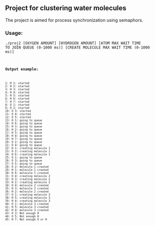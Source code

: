 ## Project for clustering water molecules

The project is aimed for process synchronization using semaphors.

### Usage: 
<code>./proj2 [OXYGEN AMOUNT] [HYDROGEN AMOUNT] [ATOM MAX WAIT TIME TO JOIN QUEUE (0-1000 ms)] [CREATE MOLECULE MAX WAIT TIME (0-1000 ms)]<code>

### Output example:
<code>
1: H 1: started
2: H 2: started
3: H 3: started
4: H 4: started
5: H 5: started
6: H 6: started
7: H 7: started
8: O 1: started
9: O 2: started
10: O 3: started
11: O 4: started
12: O 5: started
13: H 1: going to queue
14: H 6: going to queue
15: H 3: going to queue
16: H 2: going to queue
17: H 5: going to queue
18: H 4: going to queue
19: H 7: going to queue
20: O 2: going to queue 
21: O 4: going to queue 
22: H 1: creating molecule 1
23: O 2: creating molecule 1 
24: H 6: creating molecule 1
25: O 1: going to queue 
26: O 3: going to queue 
27: O 5: going to queue 
28: O 2: molecule 1 created
29: H 1: molecule 1 created
30: H 6: molecule 1 created
31: O 4: creating molecule 2 
32: H 3: creating molecule 2
33: H 2: creating molecule 2
34: O 4: molecule 2 created
35: H 3: molecule 2 created
36: H 2: molecule 2 created
37: O 1: creating molecule 3 
38: H 5: creating molecule 3
39: H 4: creating molecule 3
40: O 1: molecule 3 created
41: H 5: molecule 3 created
42: H 4: molecule 3 created
43: O 3: Not enough H
44: O 5: Not enough H
45: H 7: Not enough O or H
</code>
